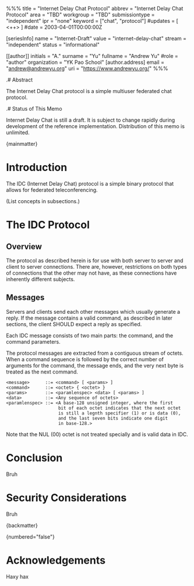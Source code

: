 %%%
title = "Internet Delay Chat Protocol"
abbrev = "Internet Delay Chat Protocol"
area = "TBD"
workgroup = "TBD"
submissiontype = "independent"
ipr = "none"
keyword = ["chat", "protocol"]
#updates = [ <++> ]
#date = 2003-04-01T00:00:00Z

[seriesInfo]
name = "Internet-Draft"
value = "internet-delay-chat"
stream = "independent"
status = "informational"

[[author]]
initials = "A."
surname = "Yu"
fullname = "Andrew Yu"
#role = "author"
organization = "YK Pao School"
  [author.address]
  email = "andrew@andrewyu.org"
  uri = "https://www.andrewyu.org/"
%%%

.# Abstract

The Internet Delay Chat protocol is a simple multiuser federated chat protocol.

.# Status of This Memo

Internet Delay Chat is still a draft.  It is subject to change rapidly during development of the reference implementation.
Distribution of this memo is unlimited.


{mainmatter}

# Introduction

The IDC (Internet Delay Chat) protocol is a simple binary protocol that allows for federated teleconferencing.

(List concepts in subsections.)

# The IDC Protocol

## Overview

The protocol as described herein is for use with both server to server and client to server connections.  There are, however, restrictions on both types of connections that the other may not have, as these connections have inherently different subjects.

## Messages

Servers and clients send each other messages which usually generate a reply.  If the message contains a valid command, as described in later sections, the client SHOULD expect a reply as specified.

Each IDC message consists of two main parts: the command, and the command parameters.

The protocol messages are extracted from a contiguous stream of octets.  When a command sequence is followed by the correct number of arguments for the command, the message ends, and the very next byte is treated as the next command.

```
<message>      ::= <command> [ <params> ]
<command>      ::= <octet> { <octet> }
<params>       ::= <paramlenspec> <data> [ <params> ]
<data>         ::= <Any sequence of octets>
<paramlenspec> ::= <A base-128 unsigned integer, where the first
                    bit of each octet indicates that the next octet
                    is still a legnth specifier (1) or is data (0),
                    and the last seven bits indicate one digit
                    in base-128.>
```

Note that the NUL (00) octet is not treated specially and is valid data in IDC.


# Conclusion

Bruh

# Security Considerations

Bruh

{backmatter}

{numbered="false"}
# Acknowledgements

Haxy hax


<!--
<reference anchor='<++>' target='<++>'>
    <front>
        <title><++></title>
        <author initials='<++>' surname='<++>' fullname='<++>'>
            <organization><++></organization>
            <address>
                <email><++>@<++></email>
                <uri>https://<++></uri>
            </address>
        </author>
        <date year='<++>' month="<++>" />
    </front>
</reference>
-->
